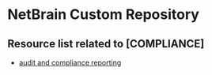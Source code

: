 # NetBrain Custom Repository

## Resource list related to [COMPLIANCE]


* [audit and compliance reporting](audit%20and%20compliance%20reporting/)
